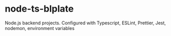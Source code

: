 # node-ts-blplate
Node.js backend projects. Configured with Typescript, ESLint, Prettier, Jest, nodemon, environment variables
